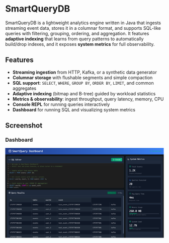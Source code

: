 # SmartQueryDB

SmartQueryDB is a lightweight analytics engine written in Java that ingests streaming event data, stores it in a columnar format, and supports SQL-like queries with filtering, grouping, ordering, and aggregation. It features **adaptive indexing** that learns from query patterns to automatically build/drop indexes, and it exposes **system metrics** for full observability.

## Features
- **Streaming ingestion** from HTTP, Kafka, or a synthetic data generator
- **Columnar storage** with flushable segments and simple compaction
- **SQL support**: `SELECT`, `WHERE`, `GROUP BY`, `ORDER BY`, `LIMIT`, and common aggregates
- **Adaptive indexing** (bitmap and B-tree) guided by workload statistics
- **Metrics & observability**: ingest throughput, query latency, memory, CPU
- **Console REPL** for running queries interactively
- **Dashboard** for running SQL and visualizing system metrics


## Screenshot

### Dashboard
![SmartQuery Dashboard](images/dashboard.png)
